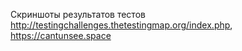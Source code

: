 Скриншоты результатов тестов http://testingchallenges.thetestingmap.org/index.php, https://cantunsee.space
